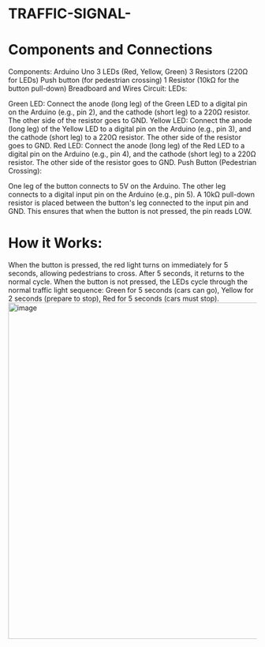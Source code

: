# TRAFFIC-SIGNAL-  
# Components and Connections
Components:
Arduino Uno
3 LEDs (Red, Yellow, Green)
3 Resistors (220Ω for LEDs)
Push button (for pedestrian crossing)
1 Resistor (10kΩ for the button pull-down)
Breadboard and Wires
Circuit:
LEDs:

Green LED: Connect the anode (long leg) of the Green LED to a digital pin on the Arduino (e.g., pin 2), and the cathode (short leg) to a 220Ω resistor. The other side of the resistor goes to GND.
Yellow LED: Connect the anode (long leg) of the Yellow LED to a digital pin on the Arduino (e.g., pin 3), and the cathode (short leg) to a 220Ω resistor. The other side of the resistor goes to GND.
Red LED: Connect the anode (long leg) of the Red LED to a digital pin on the Arduino (e.g., pin 4), and the cathode (short leg) to a 220Ω resistor. The other side of the resistor goes to GND.
Push Button (Pedestrian Crossing):

One leg of the button connects to 5V on the Arduino.
The other leg connects to a digital input pin on the Arduino (e.g., pin 5).
A 10kΩ pull-down resistor is placed between the button's leg connected to the input pin and GND. This ensures that when the button is not pressed, the pin reads LOW.

# How it Works:
When the button is pressed, the red light turns on immediately for 5 seconds, allowing pedestrians to cross. After 5 seconds, it returns to the normal cycle.
When the button is not pressed, the LEDs cycle through the normal traffic light sequence:
Green for 5 seconds (cars can go),
Yellow for 2 seconds (prepare to stop),
Red for 5 seconds (cars must stop).
<img width="682" alt="image" src="https://github.com/user-attachments/assets/4eb00e9c-0df7-4dea-aa7a-117fabcf9863" />
